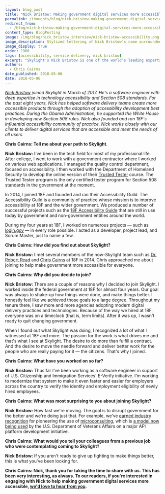 ```yaml
---
layout: blog_post
title: "Nick Bristow: Making government digital services more accessible"
permalink: /thoughts/blog/nick-bristow-making-government-digital-services-more-accessible/
redirect_from:
  - /blog/nick-bristow-making-government-digital-services-more-accessible/
content_type: BlogPosting
image: /img/blog/nick_bristow_interview/nick-bristow-accessibility.png
image_description: Stylized lettering of Nick Bristow's name surrounded by accessibility symbols such as an eye.
image_display: true
order: 1900
tags: [accessibility, service delivery, nick bristow]
excerpt: "Skylight's Nick Bristow is one of the world's leading experts in technology accessibility. Here, he has been working with our government clients to deliver digital services that are accessible and meet the needs of all users."
authors:
  - Chris Cairns
date_published: 2018-05-06
date: 2018-05-06
---
```


*[Nick Bristow](/company/about/#nick-bristow) joined Skylight in March of 2017. He's a software engineer with deep expertise in technology accessibility and Section 508 standards. For the past eight years, Nick has helped software delivery teams create more accessible products through the adoption of accessibility development best practices. During the Obama Administration, he supported the White House in developing new Section 508 rules. Nick also founded and ran 18F's influential accessibility community of practice. Nick works closely with our clients to deliver digital services that are accessible and meet the needs of all users.*

**Chris Cairns: Tell me about your path to Skylight.**

**Nick Bristow:** I've been in the tech field for most of my professional life. After college, I went to work with a government contractor where I worked on various web applications. I managed the quality control department, focused on accessibility. I then worked with the Department of Homeland Security to develop the online version of their [Trusted Tester](https://www.dhs.gov/trusted-tester) course. The Trusted Tester program is the only certified tester program for Section 508 standards in the government at the moment.

In 2014, I joined 18F and founded and ran their Accessibility Guild. The Accessibility Guild is a community of practice whose mission is to improve accessibility at 18F and the wider government. We produced a number of successful projects such as the [18F Accessibility Guide](https://accessibility.18f.gov/) that are still in use today by government and non-government entities around the world.

During my four years at 18F, I worked on numerous projects &mdash; such as [login.gov](https://login.gov/) &mdash; in every role possible. I acted as a developer, project lead, and Scrum Master, just to name a few.

**Chris Cairns: How did you find out about Skylight?**

**Nick Bristow:** I met several members of the now-Skylight team such as [Dr. Robert Read](/company/about/#robert-read) and [Chris Cairns](/company/about/#chris-cairns) at 18F in 2014. Chris approached me about joining to help make government more accessible for everyone.

**Chris Cairns: Why did you decide to join?**

**Nick Bristow:** There are a couple of reasons why I decided to join Skylight. I worked inside the federal government at 18F for almost four years. Our goal was always to shake-up how things were done, and make things better. I honestly feel like we achieved those goals to a large degree. Throughout my tenure there, I saw more and more agencies adopting modern digital delivery practices and technologies. Because of the way we hired at 18F, everyone was on a timeclock (that is, term limits). After it was up, I wasn't ready to quit changing government.

When I found out what Skylight was doing, I recognized a lot of what I witnessed at 18F and more. The passion for the work is what drives me and that's what I see at Skylight. The desire to do more than fulfill a contract. And the desire to move the needle forward and deliver better work for the people who are really paying for it &mdash; the citizens. That's why I joined.

**Chris Cairns: What have you worked on so far?**

**Nick Bristow:** Thus far I've been working as a software engineer in support of U.S. Citizenship and Immigration Services' E-Verify initiative. I'm working to modernize that system to make it even faster and easier for employers across the country to verify the identity and employment eligibility of newly hired employees.

**Chris Cairns: What was most surprising to you about joining Skylight?**

**Nick Bristow:** How fast we're moving. The goal is to disrupt government for the better and we're doing just that. For example, we've [earned industry recognition](https://fcw.com/blogs/lectern/2017/07/kelman-microconsulting.aspx) for pioneering the use of [microconsulting](/blog/supplement-your-team-with-specific-digital-expertise-through-our-microconsulting-services/), which is [a model now being used](https://federalnewsradio.com/reporters-notebook-jason-miller/2018/03/lighthouse-lab-to-give-va-a-safe-environment-to-bring-services-to-veterans-more-quickly/) by the U.S. Department of Veterans Affairs on a major API platform development initiative.

**Chris Cairns: What would you tell your colleagues from a previous job who were contemplating coming to Skylight?**

**Nick Bristow:** If you aren't ready to give up fighting to make things better, this is what you've been looking for.

**Chris Cairns: Nick, thank you for taking the time to share with us. This has been very interesting, as always. To our readers, if you're interested in engaging with Nick to help making government digital services more accessible, [we'd love to hear from you](/connect/contact/).**
